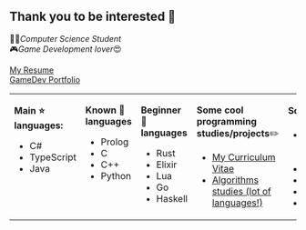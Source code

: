 ## Thank you to be interested 👋

👨‍💻*Computer Science Student* 
<br>
🎮*Game Development lover*😍
<br>

[My Resume](https://felipe-higino.github.io/)
<br>
[GameDev Portfolio](https://www.instagram.com/euplayy/)

<table><tr><td valign="top" width="10%">

**Main ⭐ languages:** 
- C#
- TypeScript
- Java

</td><td valign="top" width="10%">
  
**Known 🧠 languages**
- Prolog
- C
- C++
- Python

</td><td valign="top" width="15%">
  
**Beginner 💩 languages**
- Rust
- Elixir
- Lua
- Go
- Haskell


</td><td valign="top" width="35%">

**Some cool programming studies/projects**✏️
- [My Curriculum Vitae](https://felipe-higino.github.io/)
- [Algorithms studies (lot of languages!)](https://github.com/felipe-higino/algorithms-implementations-register)

</td><td valign="top" width="35%">

**Some cool Unity Projects**🎲🎮
- [Tetris3D] (https://github.com/felipe-higino/Tetris3D)
- [Unity Utilities](https://github.com/felipe-higino/my-unity-utils)
- [Firebase CRUD](https://github.com/felipe-higino/unity-firebase-crud)
- [GMTK Jam 2020 game](https://github.com/Rouem/FervorousWare_GMTK2020)
- [Gamejam Plus 2020](https://github.com/felipe-higino/Gamejamplus2020-CrimsonBit)

</td></tr></table>

<!--
**felipe-higino/felipe-higino** is a ✨ _special_ ✨ repository because its `README.md` (this file) appears on your GitHub profile.

Here are some ideas to get you started:

- 🔭 I’m currently working on ...
- 🌱 I’m currently learning ...
- 👯 I’m looking to collaborate on ...
- 🤔 I’m looking for help with ...
- 💬 Ask me about ...
- 📫 How to reach me: ...
- 😄 Pronouns: ...
- ⚡ Fun fact: ...
-->
